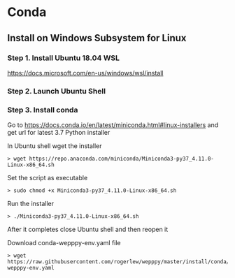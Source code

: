 # Conda

## Install on Windows Subsystem for Linux

### Step 1. Install Ubuntu 18.04 WSL

https://docs.microsoft.com/en-us/windows/wsl/install



### Step 2. Launch Ubuntu Shell



### Step 3. Install conda

Go to https://docs.conda.io/en/latest/miniconda.html#linux-installers and get url for latest 3.7 Python installer

In Ubuntu shell wget the installer

```
> wget https://repo.anaconda.com/miniconda/Miniconda3-py37_4.11.0-Linux-x86_64.sh
```

Set the script as executable

```
> sudo chmod +x Miniconda3-py37_4.11.0-Linux-x86_64.sh
```

Run the installer

```
> ./Miniconda3-py37_4.11.0-Linux-x86_64.sh
```

After it completes close Ubuntu shell and then reopen it

Download conda-wepppy-env.yaml file

```
> wget https://raw.githubusercontent.com/rogerlew/wepppy/master/install/conda/conda-wepppy-env.yaml
```


